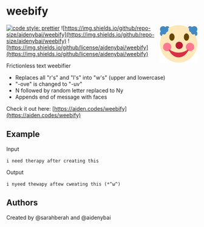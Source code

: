 # weebify

<a href="https://covidheroes.net/">
  <img src="img/favicon.png" width="100px" align="right" />
</a>

[![code style: prettier](https://img.shields.io/badge/code_style-prettier-ff69b4.svg)](https://github.com/aidenybai/weebify)
![https://img.shields.io/github/repo-size/aidenybai/weebify](https://img.shields.io/github/repo-size/aidenybai/weebify)
![https://img.shields.io/github/license/aidenybai/weebify](https://img.shields.io/github/license/aidenybai/weebify)

Frictionless text weebifier

- Replaces all "r's" and "l's" into "w's" (upper and lowercase)
- "-ove" is changed to "-uv"
- N followed by random letter replaced to Ny
- Appends end of message with faces

Check it out here: [https://aiden.codes/weebify](https://aiden.codes/weebify)

## Example

Input

```
i need therapy after creating this
```

Output

```
i nyeed thewapy aftew cweating this (*^ω^)
```

## Authors

Created by @sarahberah and @aidenybai
